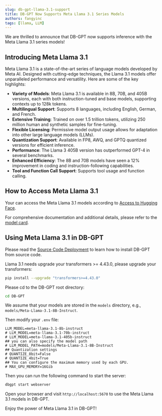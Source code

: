 ```yaml
---
slug: db-gpt-llama-3.1-support
title: DB-GPT Now Supports Meta Llama 3.1 Series Models
authors: fangyinc
tags: [llama, LLM]
---
```


We are thrilled to announce that DB-GPT now supports inference with the Meta Llama 3.1 series models!

## Introducing Meta Llama 3.1

Meta Llama 3.1 is a state-of-the-art series of language models developed by Meta AI. Designed with cutting-edge techniques, the Llama 3.1 models offer unparalleled performance and versatility. Here are some of the key highlights:

- **Variety of Models**: Meta Llama 3.1 is available in 8B, 70B, and 405B versions, each with both instruction-tuned and base models, supporting contexts up to 128k tokens.
- **Multilingual Support**: Supports 8 languages, including English, German, and French.
- **Extensive Training**: Trained on over 1.5 trillion tokens, utilizing 250 million human and synthetic samples for fine-tuning.
- **Flexible Licensing**: Permissive model output usage allows for adaptation into other large language models (LLMs).
- **Quantization Support**: Available in FP8, AWQ, and GPTQ quantized versions for efficient inference.
- **Performance**: The Llama 3 405B version has outperformed GPT-4 in several benchmarks.
- **Enhanced Efficiency**: The 8B and 70B models have seen a 12% improvement in coding and instruction-following capabilities.
- **Tool and Function Call Support**: Supports tool usage and function calling.

## How to Access Meta Llama 3.1

Your can access the Meta Llama 3.1 models according to [Access to Hugging Face](https://github.com/meta-llama/llama-models?tab=readme-ov-file#access-to-hugging-face).

For comprehensive documentation and additional details, please refer to the [model card](https://github.com/meta-llama/llama-models/blob/main/models/llama3_1/MODEL_CARD.md).

## Using Meta Llama 3.1 in DB-GPT

Please read the [Source Code Deployment](../docs/installation/sourcecode) to learn how to install DB-GPT from source code.

Llama 3.1 needs upgrade your transformers >= 4.43.0, please upgrade your transformers:
```bash
pip install --upgrade "transformers>=4.43.0"
```

Please cd to the DB-GPT root directory:
```bash
cd DB-GPT
```

We assume that your models are stored in the `models` directory, e.g., `models/Meta-Llama-3.1-8B-Instruct`.

Then modify your `.env` file:
```env
LLM_MODEL=meta-llama-3.1-8b-instruct
# LLM_MODEL=meta-llama-3.1-70b-instruct
# LLM_MODEL=meta-llama-3.1-405b-instruct
## you can also specify the model path
# LLM_MODEL_PATH=models/Meta-Llama-3.1-8B-Instruct
## Quantization settings
# QUANTIZE_8bit=False
# QUANTIZE_4bit=True
## You can configure the maximum memory used by each GPU.
# MAX_GPU_MEMORY=16Gib
```

Then you can run the following command to start the server:
```bash
dbgpt start webserver
```

Open your browser and visit `http://localhost:5670` to use the Meta Llama 3.1 models in DB-GPT.

Enjoy the power of Meta Llama 3.1 in DB-GPT!
